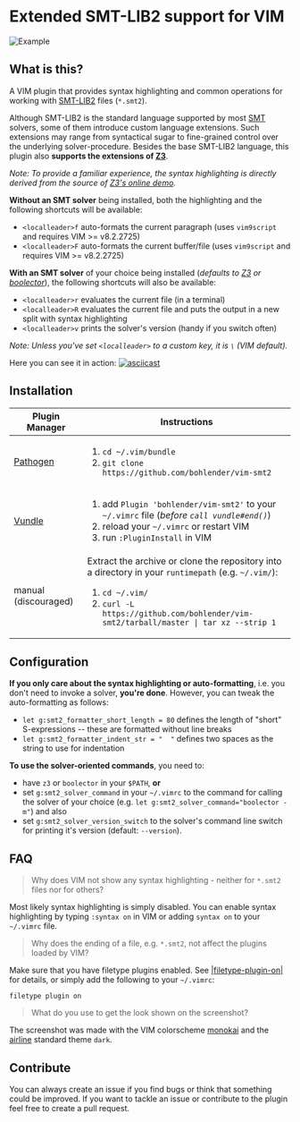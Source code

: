 # Extended SMT-LIB2 support for VIM
![Example](/example.png?raw=true "Example")

## What is this?
A VIM plugin that provides syntax highlighting and common operations for working with [SMT-LIB2](http://smtlib.cs.uiowa.edu/) files (`*.smt2`).

Although SMT-LIB2 is the standard language supported by most [SMT](https://en.wikipedia.org/wiki/Satisfiability_modulo_theories) solvers, some of them introduce custom language extensions.
Such extensions may range from syntactical sugar to fine-grained control over the underlying solver-procedure.
Besides the base SMT-LIB2 language, this plugin also **supports the extensions of [Z3](https://github.com/Z3Prover/z3)**.

*Note: To provide a familiar experience, the syntax highlighting is directly derived from the source of [Z3's online demo](https://rise4fun.com/Z3/).*

**Without an SMT solver** being installed, both the highlighting and the following shortcuts will be available:
* `<localleader>f` auto-formats the current paragraph (uses `vim9script` and requires VIM >= v8.2.2725)
* `<localleader>F` auto-formats the current buffer/file (uses `vim9script` and requires VIM >= v8.2.2725)

**With an SMT solver** of your choice being installed (*defaults to [Z3](https://github.com/Z3Prover/z3) or [boolector](http://fmv.jku.at/boolector)*), the following shortcuts will also be available:
* `<localleader>r` evaluates the current file (in a terminal)
* `<localleader>R` evaluates the current file and puts the output in a new split with syntax highlighting
* `<localleader>v` prints the solver's version (handy if you switch often)

*Note: Unless you've set `<localleader>` to a custom key, it is `\` (VIM default).*

Here you can see it in action:
[![asciicast](https://asciinema.org/a/4LP65uSchEbciwnRsdTImwzqW.png)](https://asciinema.org/a/4LP65uSchEbciwnRsdTImwzqW)

## Installation

| Plugin Manager | Instructions |
| ------------- | ------------- |
| [Pathogen](https://github.com/tpope/vim-pathogen) | <ol><li>`cd ~/.vim/bundle`</li><li>`git clone https://github.com/bohlender/vim-smt2`</li></ol> |
| [Vundle](https://github.com/VundleVim/Vundle.vim) | <ol><li>add `Plugin 'bohlender/vim-smt2'` to your `~/.vimrc` file (*before `call vundle#end()`*)</li><li>reload your `~/.vimrc` or restart VIM</li><li>run `:PluginInstall` in VIM</li></ol> |
| manual (discouraged) | Extract the archive or clone the repository into a directory in your `runtimepath` (e.g. `~/.vim/`): <ol><li>`cd ~/.vim/`</li><li>`curl -L https://github.com/bohlender/vim-smt2/tarball/master \| tar xz --strip 1`</li></ol> |

## Configuration
**If you only care about the syntax highlighting or auto-formatting**,  i.e. you don't need to invoke a solver, **you're done**.
However, you can tweak the auto-formatting as follows:
* `let g:smt2_formatter_short_length = 80` defines the length of "short" S-expressions -- these are formatted without line breaks
* `let g:smt2_formatter_indent_str = "  "` defines two spaces as the string to use for indentation

**To use the solver-oriented commands**, you need to:
* have `z3` or `boolector` in your `$PATH`, **or**
* set `g:smt2_solver_command` in your `~/.vimrc` to the command for calling the solver of your choice (e.g. `let g:smt2_solver_command="boolector -m"`) and also
* set `g:smt2_solver_version_switch` to the solver's command line switch for printing it's version (default: `--version`).

## FAQ
> Why does VIM  not show any syntax highlighting - neither for `*.smt2` files nor for others?

Most likely syntax highlighting is simply disabled.
You can enable syntax highlighting by typing `:syntax on` in VIM or adding `syntax on` to your `~/.vimrc` file.

> Why does the ending of a file, e.g. `*.smt2`, not affect the plugins loaded by VIM?

Make sure that you have filetype plugins enabled. See [|filetype-plugin-on|](https://vimhelp.org/filetype.txt.html#%3Afiletype-plugin-on) for details, or simply add the following to your `~/.vimrc`:
```
filetype plugin on
```

> What do you use to get the look shown on the screenshot?

The screenshot was made with the VIM colorscheme [monokai](https://github.com/crusoexia/vim-monokai) and the [airline](https://github.com/vim-airline/vim-airline) standard theme `dark`.

## Contribute
You can always create an issue if you find bugs or think that something could be improved.
If you want to tackle an issue or contribute to the plugin feel free to create a pull request.

